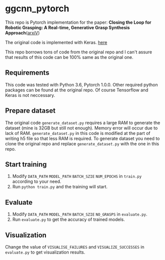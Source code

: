 # ggcnn_pytorch
This repo is Pytorch implementation for the paper:
**Closing the Loop for Robotic Grasping: A Real-time, Generative Grasp Synthesis Approach**([arxiV](https://arxiv.org/abs/1804.05172))

The original code is implemented with Keras. [here](https://github.com/dougsm/ggcnn)

This repo borrows tons of code from the original repo and I can't assure that results of this code can be 100% same as the original one.

## Requirements
This code was tested with Python 3.6, Pytorch 1.0.0. Other required python packages can be found at the original repo. Of course Tensorflow and Keras is not neccessary. 

## Prepare dataset
The original code `generate_dataset.py` requires a large RAM to generate the dataset (mine is 32GB but still not enough). Memory error will occur due to lack of RAM. `generate_dataset.py` in this code is modified at the part of writing h5 file so that less RAM is required. To generate dataset you need to clone the original repo and replace `generate_dataset.py` with the one in this repo.

## Start training
1. Modify `DATA_PATH` `MODEL_PATH` `BATCH_SZIE` `NUM_EPOCHS` in `train.py` according to your need.
2. Run `python train.py` and the training will start.

## Evaluate
1. Modify `DATA_PATH` `MODEL_PATH` `BATCH_SZIE` `NO_GRASPS` in `evaluate.py`.
2. Run `evaluate.py` to get the accuracy of trained models.

## Visualization
Change the value of `VISUALISE_FAILURES` and `VISUALIZE_SUCCESSES` in `evaluate.py` to get visualization results.

